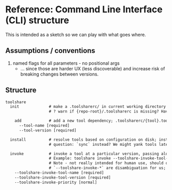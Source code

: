 # Reference: Command Line Interface (CLI) structure

This is intended as a sketch so we can play with what goes where.

## Assumptions / conventions

1. named flags for all parameters - no positional args
    * ... since those are harder UX (less discoverable) and increase risk of breaking changes between versions.

## Structure

```txt
toolshare
  init             # make a .toolsharerc/ in current working directory when it's missing
                   # ? warn if {repo-root}/.toolsharerc is missing? Having that there is the 80/20 case; putting things elsewhere is a bit edge-case

    add            # add a new tool dependency; .toolsharerc/{tool}.tool.yaml
      --tool-name [required]
      --tool-version [required]

  install          # resolve tools based on configuration on disk; install any tools that are missing from local toolshare; ensure shims
                   # question: `sync` instead? We might yank tools later on in a managed setup.

  invoke           # invoke a tool at a particular version, passing along flags.
                   # Example: toolshare invoke --toolshare-invoke-tool-name clang-format --toolshare-invoke-tool-version 6.5.4
                   # Note - not really intended for human use, should only appear within shims.
                   # `--toolshare-invoke-*` are disambiguation for us; they'll be stripped out of the ones passed to the tool itself.
    --toolshare-invoke-tool-name [required]
    --toolshare-invoke-tool-version [required]
    --toolshare-invoke-priority [normal]
```

